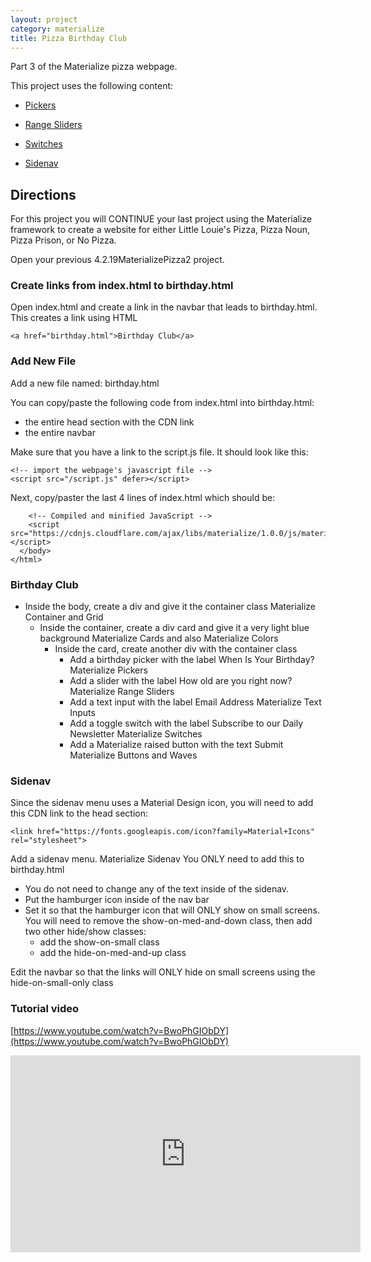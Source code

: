 ```yaml
---
layout: project
category: materialize
title: Pizza Birthday Club
---
```


Part 3 of the Materialize pizza webpage.


This project uses the following content:

- [Pickers](/wd/materialize/materialize-pickers/)

- [Range Sliders](/wd/materialize/materialize-range-sliders/)

- [Switches](/wd/materialize/materialize-switches/)

- [Sidenav](/wd/materialize/materialize-sidenav/)


## Directions

For this project you will CONTINUE your last project using the Materialize framework to create a website for either Little Louie's Pizza, Pizza Noun, Pizza Prison, or No Pizza.

Open your previous 4.2.19MaterializePizza2 project.

### Create links from index.html to birthday.html

Open index.html and create a link in the navbar that leads to birthday.html. This creates a link using HTML

```
<a href="birthday.html">Birthday Club</a>
```

### Add New File

Add a new file named: birthday.html

You can copy/paste the following code from index.html into birthday.html:
- the entire head section with the CDN link
- the entire navbar

Make sure that you have a link to the script.js file. It should look like this:

```
<!-- import the webpage's javascript file -->
<script src="/script.js" defer></script>
```

Next, copy/paster the last 4 lines of index.html which should be:
```
    <!-- Compiled and minified JavaScript -->
    <script src="https://cdnjs.cloudflare.com/ajax/libs/materialize/1.0.0/js/materialize.min.js"></script>
  </body>
</html>
```

### Birthday Club

- Inside the body, create a div and give it the container class Materialize Container and Grid
  - Inside the container, create a div card and give it a very light blue background Materialize Cards and also Materialize Colors
    - Inside the card, create another div with the container class
      - Add a birthday picker with the label When Is Your Birthday? Materialize Pickers
      - Add a slider with the label How old are you right now? Materialize Range Sliders
      - Add a text input with the label Email Address Materialize Text Inputs
      - Add a toggle switch with the label Subscribe to our Daily Newsletter Materialize Switches
      - Add a Materialize raised button with the text Submit Materialize Buttons and Waves


### Sidenav

Since the sidenav menu uses a Material Design icon, you will need to add this CDN link to the head section:
```
<link href="https://fonts.googleapis.com/icon?family=Material+Icons" rel="stylesheet">
```
Add a sidenav menu. Materialize Sidenav You ONLY need to add this to birthday.html

- You do not need to change any of the text inside of the sidenav.
- Put the hamburger icon inside of the nav bar
- Set it so that the hamburger icon that will ONLY show on small screens. You will need to remove the show-on-med-and-down class, then add two other hide/show classes:
  - add the show-on-small class
  - add the hide-on-med-and-up class

Edit the navbar so that the links will ONLY hide on small screens using the hide-on-small-only class

### Tutorial video

[https://www.youtube.com/watch?v=BwoPhGIObDY](https://www.youtube.com/watch?v=BwoPhGIObDY)
<div>
<iframe width="560" height="315" src="https://www.youtube.com/embed/BwoPhGIObDY" frameborder="0" allow="accelerometer; autoplay; encrypted-media; gyroscope; picture-in-picture" allowfullscreen></iframe></div>
